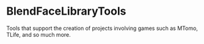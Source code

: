 # BlendFaceLibraryTools
Tools that support the creation of projects involving games such as MTomo, TLife, and so much more.
